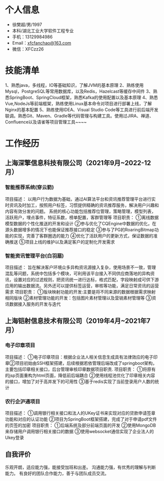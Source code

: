 # 个人信息

- 徐樊超/男/1997
- 本科/湖北工业大学软件工程专业
- 手机：13129984986
- Email：xfcfanchao@163.com
- 微信：XFCzz26


# 技能清单
1、熟悉java，多线程，IO等基础知识，了解JVM的基本原理
2、熟练使用Mysql，PostgreSQL等常用数据库，以及Redis，Hazelcast等缓存中间件
3、熟悉SpringBoot、SpringCloud框架，熟悉Kafka的使用配置以及基本原理
4、熟悉Vue,NodeJs等前端框架，熟练使用Linux基本命令对项目进行部署上线，了解Nginx的基本配置
5、熟练使用IDEA、Visual Studio Code等工具进行前后端开发联调。熟悉Git、Maven、Gradle等代码管理与构建工具。使用过JIRA、禅道、Confluence以及语雀等项目管理工具~~~~
      
# 工作经历
## 上海深擎信息科技有限公司（2021年9月~2022-12月）

### 智能推荐系统(穿云箭) 
  项目描述：
        以用户行为数据为基础，通过AI算法平台和资讯推荐管理平台进行实时资讯及时加工，按照用户标签，习惯提供精确的资讯推荐服务，解决用户兴趣和内容有效分发的问题。
系统的核心功能包括推荐位管理，策略管理，模型列表，活跃用户，埋点事件，特征系数，榜单配置，客群管理等
  项目职责：
    ①离线数据模型数据的个性化推送的开发和设计
    ②参与优化了CQEngine中数据的优化，在源头数据增多的情况下也能保证推荐接口的稳定
    ③参与了PG的RoaringBitmap功能的实现，完善了客群圈选的能力
    ④优化了活跃用户的更新方式，保证数据的准确推送
    ⑤项目上线的维护以及满足客户的定制化开发需求


### 智能资讯管理平台(白羽扇)
  项目描述：
     旨在解决客户环境众多异构资讯源接入复杂，使用场景不一致，管理混乱等问题，系统中包括多个模块，可利用该平台接入不同供应商落地的异构资讯，设置对应的过滤规则，把资讯统一进行达标，格式匹配，字段映射成可供下游应用的输出数据流。另外还可以提供标签运营，审核等功能，满足日常资讯的运营需求
  项目职责：
    ①版块映射功能的开发:主要是将不同来源的数据根据需求映射相同版块
    ②素材管理功能的开发：包括图片素材管理以及营销素材管理等
    ③资讯数据接入服务的开发与迭代


## 上海铠射信息技术有限公司（2019年4月~2021年7月）

### 电子印章项目
   项目描述：
     ①电子印章项目：根据企业法人相关信息生成具有法律效应的电子印章②项目初始由SSH框架搭建，后续根据若依管理后端改成了springboot架构，主要包括印章相关接口，后台管理审核印章数据项目职责.
   项目职责：
    ①将原有的jsp页面重构为html页面，降低前后端耦合
    ②使用线程池优化了印章相关内容的接口，增加了对于高并发下的可用性
    ③基于redis实现了当前登录用户人数的统计


### 农行企沪通项目
  项目描述：
    ①调用银行相关接口和法人的UKey证书来实现对应的贷款申请签章功能和对应的认证功能
    ②项目为SpringBoot框架搭建，完成了对于申请pdf文件的页签的加密
  项目职责：
    ①后端系统及部分前端页面的开发
    ②使用MongoDB来存储用户调用银行相关接口的数据
    ③使用websocket通信实现了企业法人的Ukey登录


  ## 自我评价
乐观开朗，适应能⼒强，能接受加班和出差。
沟通能⼒强，有优秀的理解与判断能⼒。
有良好的团队合作能⼒，善于与团队成员交流。
  
  
